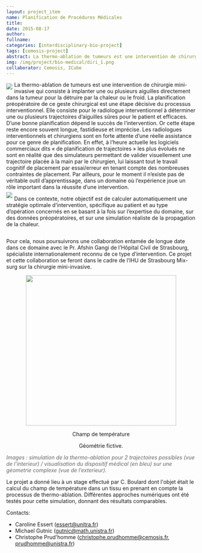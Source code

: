 ```yaml
---
layout: project_item
name: Planification de Procédures Médicales
title:
date: 2015-08-17
author:
fullname:
categories: [interdisciplinary-bio-project]
tags: [cemosis-project]
abstract: La thermo-ablation de tumeurs est une intervention de chirurgie mini-invasive qui consiste à implanter une ou plusieurs aiguilles directement dans la tumeur pour la détruire par la chaleur ou le froid. La planification préopératoire de ce geste chirurgical est une étape décisive du processus interventionnel. Elle consiste pour le radiologue interventionnel à déterminer une ou plusieurs trajectoires d’aiguilles sûres pour le patient et efficaces. Les radiologues interventionnels et chirurgiens sont en forte attente d’une réelle assistance pour ce genre de planification.
img: /img/project/bio-medical/diri_1.png
collaborator: Cemosis, ICube
---
```


<img src="/img/project/bio-medical/ablationtumeur1-cbaeb.png" style="display: inline;float: left;margin: 5px 5px 0px 0px;">
La thermo-ablation de tumeurs est une intervention de chirurgie mini-invasive qui consiste à implanter une ou plusieurs aiguilles directement dans la tumeur pour la détruire par la chaleur ou le froid. La planification préopératoire de ce geste chirurgical est une étape décisive du processus interventionnel. Elle consiste pour le radiologue interventionnel à déterminer une ou plusieurs trajectoires d’aiguilles sûres pour le patient et efficaces. D’une bonne planification dépend le succès de l’intervention. Or cette étape reste encore souvent longue, fastidieuse et imprécise. Les radiologues interventionnels et chirurgiens sont en forte attente d’une réelle assistance pour ce genre de planification. En effet, à l’heure actuelle les logiciels commerciaux dits « de planification de trajectoires » les plus évolués ne sont en réalité que des simulateurs permettant de valider visuellement une trajectoire placée à la main par le chirurgien, lui laissant tout le travail cognitif de placement par essai/erreur en tenant compte des nombreuses contraintes de placement. Par ailleurs, pour le moment il n’existe pas de véritable outil d’apprentissage, dans un domaine où l’expérience joue un rôle important dans la réussite d’une intervention.
<div style="clear:left"></div>

<img src="/img/project/bio-medical/ablationtumeur2-e8767.png" style="display:inline;float:left;margin: 5px 5px 0px 0px;">

Dans ce contexte, notre objectif est de calculer automatiquement une stratégie optimale d’intervention, spécifique au patient et au type d’opération concernés en se basant à la fois sur l’expertise du domaine, sur des données préopératoires, et sur une simulation réaliste de la propagation de la chaleur.
<div style="clear:left"></div>


Pour cela, nous poursuivrons une collaboration entamée de longue date dans ce domaine avec le Pr. Afshin Gangi de l’Hôpital Civil de Strasbourg, spécialiste internationalement reconnu de ce type d’intervention. Ce projet et cette collaboration se feront dans le cadre de l’IHU de Strasbourg Mix-surg sur la chirurgie mini-invasive.
<center>
<img src="/img/project/bio-medical/diri_1.png" height="400" width="400">
<p>Champ de température</p>
<p>Géométrie fictive.</p>
</center>
<p style="color:#666666"><i>Images : simulation de la thermo-ablation pour 2 trajectoires possibles (vue de l’interieur) / visualisation du dispositif médical (en bleu) sur une géometrie complexe (vue de l’exterieur).</i></p>


Le projet a donné lieu à un stage effectué par C. Boulard dont l'objet était le calcul du champ de température dans un tissu en prenant en compte la processus de thermo-ablation. Différentes approches numériques ont été testés pour cette simulation, donnant des résultats comparables.

Contacts:

- Caroline Essert (essert@unitra.fr)
- Michael Gutnic (gutnic@math.unistra.fr)
- Christophe Prud'homme (christophe.prudhomme@cemosis.fr, prudhomme@unistra.fr)
